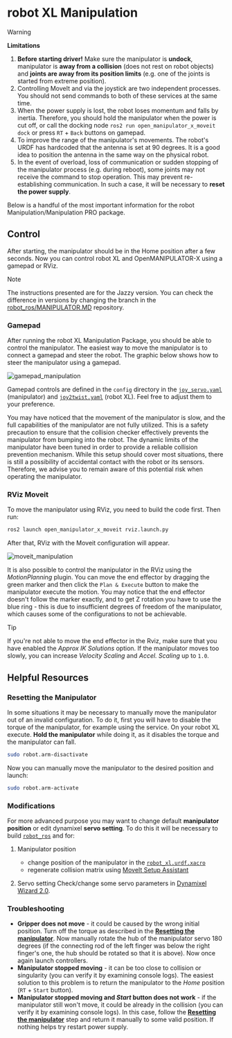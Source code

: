 # robot XL Manipulation

> [!WARNING]
> **Limitations**
>
> 1. **Before starting driver!** Make sure the manipulator is **undock**, manipulator is **away from a collision** (does not rest on robot objects) and **joints are away from its position limits** (e.g. one of the joints is started from extreme position).
> 2. Controlling MoveIt and via the joystick are two independent processes. You should not send commands to both of these services at the same time.
> 3. When the power supply is lost, the robot loses momentum and falls by inertia. Therefore, you should hold the manipulator when the power is cut off, or call the docking node `ros2 run open_manipulator_x_moveit dock` or press `RT` + `Back` buttons on gamepad.
> 4. To improve the range of the manipulator's movements. The robot's URDF has hardcoded that the antenna is set at 90 degrees. It is a good idea to position the antenna in the same way on the physical robot.
> 5. In the event of overload, loss of communication or sudden stopping of the manipulator process (e.g. during reboot), some joints may not receive the command to stop operation. This may prevent re-establishing communication. In such a case, it will be necessary to **reset the power supply**.

Below is a handful of the most important information for the robot Manipulation/Manipulation PRO package.

## Control

After starting, the manipulator should be in the Home position after a few seconds. Now you can control robot XL and OpenMANIPULATOR-X using a gamepad or RViz.

> [!NOTE]
> The instructions presented are for the Jazzy version. You can check the difference in versions by changing the branch in the [robot_ros/MANIPULATOR.MD](https://github.com/husarion/robot_ros/blob/jazzy/MANIPULATOR.md) repository.

### Gamepad

After running the robot XL Manipulation Package, you should be able to control the manipulator. The easiest way to move the manipulator is to connect a gamepad and steer the robot. The graphic below shows how to steer the manipulator using a gamepad.

![gamepad_manipulation](.docs/gamepad_manipulation.drawio.png)

Gamepad controls are defined in the `config` directory in the [`joy_servo.yaml`](https://github.com/husarion/open_manipulator_x/blob/humble/open_manipulator_x_joy/config/joy_servo.yaml) (manipulator) and [`joy2twist.yaml`](robot_joy/config/joy.yaml) (robot XL). Feel free to adjust them to your preference.

You may have noticed that the movement of the manipulator is slow, and the full capabilities of the manipulator are not fully utilized. This is a safety precaution to ensure that the collision checker effectively prevents the manipulator from bumping into the robot.
The dynamic limits of the manipulator have been tuned in order to provide a reliable collision prevention mechanism. While this setup should cover most situations, there is still a possibility of accidental contact with the robot or its sensors. Therefore, we advise you to remain aware of this potential risk when operating the manipulator.

### RViz Moveit

To move the manipulator using RViz, you need to build the code first. Then run:

```bash
ros2 launch open_manipulator_x_moveit rviz.launch.py
```

After that, RViz with the Moveit configuration will appear.

![moveit_manipulation](.docs/moveit_manipulation.png)

It is also possible to control the manipulator in the RViz using the *MotionPlanning* plugin. You can move the end effector by dragging the green marker and then click the `Plan & Execute` button to make the manipulator execute the motion. You may notice that the end effector doesn't follow the marker exactly, and to get Z rotation you have to use the blue ring - this is due to insufficient degrees of freedom of the manipulator, which causes some of the configurations to not be achievable.

> [!TIP]
> If you're not able to move the end effector in the Rviz, make sure that you have enabled the *Approx IK Solutions* option.
> If the manipulator moves too slowly, you can increase *Velocity Scaling* and *Accel. Scaling* up to `1.0`.

## Helpful Resources

### Resetting the Manipulator

In some situations it may be necessary to manually move the manipulator out of an invalid configuration.
To do it, first you will have to disable the torque of the manipulator, for example using the service.
On your robot XL execute. **Hold the manipulator** while doing it, as it disables the torque and the manipulator can fall.

```bash
sudo robot.arm-disactivate
```

Now you can manually move the manipulator to the desired position and launch:

```bash
sudo robot.arm-activate
```

### Modifications

For more advanced purpose you may want to change default **manipulator position** or edit dynamixel **servo setting**. To do this it will be necessary to build [`robot_ros`](https://github.com/husarion/robot_ros/) and for:

1. Manipulator position
   - change position of the manipulator in the [`robot_xl.urdf.xacro`](https://github.com/husarion/robot_ros/blob/jazzy/robot_description/urdf/robot_xl.urdf.xacro)
   - regenerate collision matrix using [MoveIt Setup Assistant](https://moveit.picknik.ai/main/doc/examples/setup_assistant/setup_assistant_tutorial.html)

2. Servo setting
   Check/change some servo parameters in [Dynamixel Wizard 2.0](https://emanual.robotis.com/docs/en/software/dynamixel/dynamixel_wizard2/).

### Troubleshooting

- **Gripper does not move** - it could be caused by the wrong initial position. Turn off the torque as described in the [**Resetting the manipulator**](/tutorials/ros-projects/robot-xl-openmanipulator-x/#resetting-the-manipulator). Now manually rotate the hub of the manipulator servo 180 degrees (if the connecting rod of the left finger was below the right finger's one, the hub should be rotated so that it is above). Now once again launch controllers.
- **Manipulator stopped moving** - it can be too close to collision or singularity (you can verify it by examining console logs). The easiest solution to this problem is to return the manipulator to the *Home* position (`RT` + `Start` button).
- **Manipulator stopped moving and *Start* button does not work** - if the manipulator still won't move, it could be already in the collision (you can verify it by examining console logs). In this case, follow the [**Resetting the manipulator**](/tutorials/ros-projects/robot-xl-openmanipulator-x/#resetting-the-manipulator) step and return it manually to some valid position. If nothing helps try restart power supply.